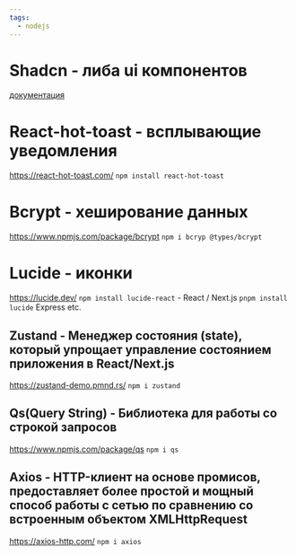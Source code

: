 ```yaml
---
tags:
  - nodejs
---
```

# Shadcn - либа ui компонентов
[документация](https://ui.shadcn.com/)

# React-hot-toast - всплывающие уведомления
https://react-hot-toast.com/
`npm install react-hot-toast`
# Bcrypt - хеширование данных
https://www.npmjs.com/package/bcrypt
`npm i bcryp @types/bcrypt` 
# Lucide - иконки
https://lucide.dev/
`npm install lucide-react` - React / Next.js
`pnpm install lucide` Express etc.
## Zustand - Менеджер состояния (state), который упрощает управление состоянием приложения в React/Next.js
https://zustand-demo.pmnd.rs/
`npm i zustand`
## Qs(Query String) - Библиотека для работы со строкой запросов 
https://www.npmjs.com/package/qs
`npm i qs`
## Axios - HTTP-клиент на основе промисов, предоставляет более простой и мощный способ работы с сетью по сравнению со встроенным объектом XMLHttpRequest
https://axios-http.com/
`npm i axios`